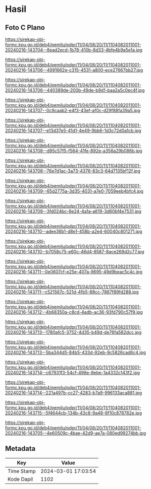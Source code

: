 # Hasil

## Foto C Plano

https://sirekap-obj-formc.kpu.go.id/deb4/pemilu/pdpr/11/04/08/20/11/1104082011001-20240216-143704--8ead2ecd-1b78-410b-8d33-4bfe4b9a5e1a.jpg

https://sirekap-obj-formc.kpu.go.id/deb4/pemilu/pdpr/11/04/08/20/11/1104082011001-20240216-143706--4991662e-c315-4531-a800-ece27667bb27.jpg

https://sirekap-obj-formc.kpu.go.id/deb4/pemilu/pdpr/11/04/08/20/11/1104082011001-20240216-143706--440389de-200b-49de-b9d1-baa2a5c0ec4f.jpg

https://sirekap-obj-formc.kpu.go.id/deb4/pemilu/pdpr/11/04/08/20/11/1104082011001-20240216-143707--0c9caab2-e4f3-43ef-af0c-d29f88fa39a5.jpg

https://sirekap-obj-formc.kpu.go.id/deb4/pemilu/pdpr/11/04/08/20/11/1104082011001-20240216-143707--e13d37e5-41d1-4e49-9bb6-1d3c72d0a1cb.jpg

https://sirekap-obj-formc.kpu.go.id/deb4/pemilu/pdpr/11/04/08/20/11/1104082011001-20240216-143708--d95c57f5-f564-41fe-892e-a356a29b086b.jpg

https://sirekap-obj-formc.kpu.go.id/deb4/pemilu/pdpr/11/04/08/20/11/1104082011001-20240216-143708--76e7d1ac-3a73-4376-83c3-64d7135bf12f.jpg

https://sirekap-obj-formc.kpu.go.id/deb4/pemilu/pdpr/11/04/08/20/11/1104082011001-20240216-143709--65d2775a-3d35-4031-a7e0-7059eeb4bfc4.jpg

https://sirekap-obj-formc.kpu.go.id/deb4/pemilu/pdpr/11/04/08/20/11/1104082011001-20240216-143709--3fd024bc-6e24-4a1a-a619-3d60bf4e7531.jpg

https://sirekap-obj-formc.kpu.go.id/deb4/pemilu/pdpr/11/04/08/20/11/1104082011001-20240216-143710--adee36b1-d8e1-458b-a2e4-60040c801271.jpg

https://sirekap-obj-formc.kpu.go.id/deb4/pemilu/pdpr/11/04/08/20/11/1104082011001-20240216-143710--b7058c75-e60c-46d4-8587-8ace268d2c77.jpg

https://sirekap-obj-formc.kpu.go.id/deb4/pemilu/pdpr/11/04/08/20/11/1104082011001-20240216-143711--0e0607cf-e25e-407a-9695-49d9beac5c4c.jpg

https://sirekap-obj-formc.kpu.go.id/deb4/pemilu/pdpr/11/04/08/20/11/1104082011001-20240216-143711--c521567c-521d-4fb5-88cc-7867f89fd288.jpg

https://sirekap-obj-formc.kpu.go.id/deb4/pemilu/pdpr/11/04/08/20/11/1104082011001-20240216-143712--4b68350a-c8cd-4adb-ac36-93fd790c57f9.jpg

https://sirekap-obj-formc.kpu.go.id/deb4/pemilu/pdpr/11/04/08/20/11/1104082011001-20240216-143713--1780afc5-3752-4d35-b49d-de76fa582dcc.jpg

https://sirekap-obj-formc.kpu.go.id/deb4/pemilu/pdpr/11/04/08/20/11/1104082011001-20240216-143713--5ba344d5-84b5-433d-92eb-9c5826cad6c4.jpg

https://sirekap-obj-formc.kpu.go.id/deb4/pemilu/pdpr/11/04/08/20/11/1104082011001-20240216-143714--c67931f3-54cf-498e-8ebe-1a4332c143f2.jpg

https://sirekap-obj-formc.kpu.go.id/deb4/pemilu/pdpr/11/04/08/20/11/1104082011001-20240216-143714--221a497b-cc27-4283-b7a9-996133aca881.jpg

https://sirekap-obj-formc.kpu.go.id/deb4/pemilu/pdpr/11/04/08/20/11/1104082011001-20240216-143715--5f4644cb-134b-43c8-9a48-6f10c878782e.jpg

https://sirekap-obj-formc.kpu.go.id/deb4/pemilu/pdpr/11/04/08/20/11/1104082011001-20240216-143705--4e60509c-4bae-42d9-ae7a-080ed99274bb.jpg


## Metadata

| Key        | Value               |
| ---------- | ------------------- |
| Time Stamp | 2024-03-01 17:03:54 |
| Kode Dapil | 1102                |



